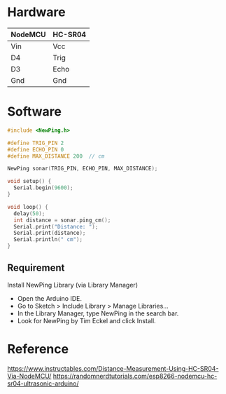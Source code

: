 # Hardware

 |__NodeMCU__|__HC-SR04__|
 |-----------|-----------|
 |    Vin    |    Vcc    | --> It needs 5V, not 3.3V as described by another instructable
 |    D4     |    Trig   |
 |    D3     |    Echo   |
 |    Gnd    |    Gnd    |
 
# Software
```c
#include <NewPing.h>

#define TRIG_PIN 2
#define ECHO_PIN 0
#define MAX_DISTANCE 200  // cm

NewPing sonar(TRIG_PIN, ECHO_PIN, MAX_DISTANCE);

void setup() {
  Serial.begin(9600);
}

void loop() {
  delay(50);
  int distance = sonar.ping_cm();
  Serial.print("Distance: ");
  Serial.print(distance);
  Serial.println(" cm");
}
```

## Requirement
Install NewPing Library (via Library Manager)
- Open the Arduino IDE.
- Go to Sketch > Include Library > Manage Libraries...
- In the Library Manager, type NewPing in the search bar.
- Look for NewPing by Tim Eckel and click Install.

# Reference
https://www.instructables.com/Distance-Measurement-Using-HC-SR04-Via-NodeMCU/
https://randomnerdtutorials.com/esp8266-nodemcu-hc-sr04-ultrasonic-arduino/
